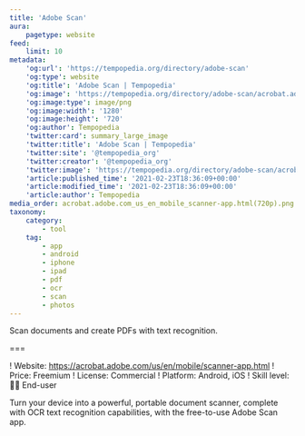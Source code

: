```yaml
---
title: 'Adobe Scan'
aura:
    pagetype: website
feed:
    limit: 10
metadata:
    'og:url': 'https://tempopedia.org/directory/adobe-scan'
    'og:type': website
    'og:title': 'Adobe Scan | Tempopedia'
    'og:image': 'https://tempopedia.org/directory/adobe-scan/acrobat.adobe.com_us_en_mobile_scanner-app.html(720p).png'
    'og:image:type': image/png
    'og:image:width': '1280'
    'og:image:height': '720'
    'og:author': Tempopedia
    'twitter:card': summary_large_image
    'twitter:title': 'Adobe Scan | Tempopedia'
    'twitter:site': '@tempopedia_org'
    'twitter:creator': '@tempopedia_org'
    'twitter:image': 'https://tempopedia.org/directory/adobe-scan/acrobat.adobe.com_us_en_mobile_scanner-app.html(720p).png'
    'article:published_time': '2021-02-23T18:36:09+00:00'
    'article:modified_time': '2021-02-23T18:36:09+00:00'
    'article:author': Tempopedia
media_order: acrobat.adobe.com_us_en_mobile_scanner-app.html(720p).png
taxonomy:
    category:
        - tool
    tag:
        - app
        - android
        - iphone
        - ipad
        - pdf
        - ocr
        - scan
        - photos
---
```


Scan documents and create PDFs with text recognition.

===

! Website: https://acrobat.adobe.com/us/en/mobile/scanner-app.html
! Price: Freemium
! License: Commercial
! Platform: Android, iOS
! Skill level: 👩‍💻 End-user

Turn your device into a powerful, portable document scanner, complete with OCR text recognition capabilities, with the free-to-use Adobe Scan app.